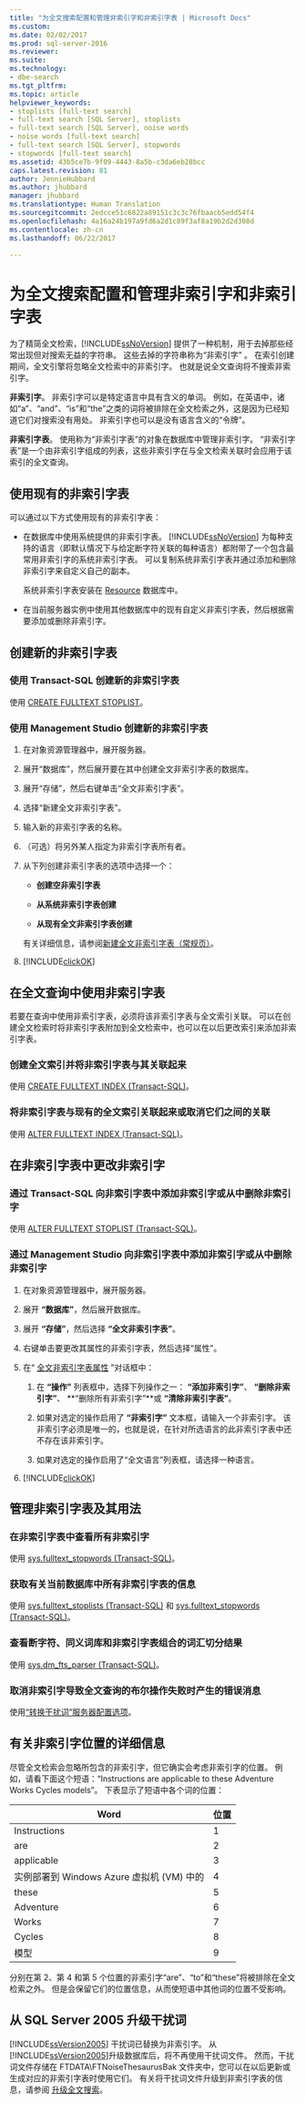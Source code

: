 ```yaml
---
title: "为全文搜索配置和管理非索引字和非索引字表 | Microsoft Docs"
ms.custom: 
ms.date: 02/02/2017
ms.prod: sql-server-2016
ms.reviewer: 
ms.suite: 
ms.technology:
- dbe-search
ms.tgt_pltfrm: 
ms.topic: article
helpviewer_keywords:
- stoplists [full-text search]
- full-text search [SQL Server], stoplists
- full-text search [SQL Server], noise words
- noise words [full-text search]
- full-text search [SQL Server], stopwords
- stopwords [full-text search]
ms.assetid: 43b5ce7b-9f09-4443-8a5b-c3da6eb28bcc
caps.latest.revision: 81
author: JennieHubbard
ms.author: jhubbard
manager: jhubbard
ms.translationtype: Human Translation
ms.sourcegitcommit: 2edcce51c6822a89151c3c3c76fbaacb5edd54f4
ms.openlocfilehash: 4a16a24b197a9fd6a2d1c89f3af8a19b2d2d308d
ms.contentlocale: zh-cn
ms.lasthandoff: 06/22/2017

---
```

# <a name="configure-and-manage-stopwords-and-stoplists-for-full-text-search"></a>为全文搜索配置和管理非索引字和非索引字表
  为了精简全文检索，[!INCLUDE[ssNoVersion](../../includes/ssnoversion-md.md)] 提供了一种机制，用于去掉那些经常出现但对搜索无益的字符串。 这些去掉的字符串称为“非索引字” 。 在索引创建期间，全文引擎将忽略全文检索中的非索引字。 也就是说全文查询将不搜索非索引字。  
   
**非索引字**。 非索引字可以是特定语言中具有含义的单词。 例如，在英语中，诸如“a”、“and”、“is”和“the”之类的词将被排除在全文检索之外，这是因为已经知道它们对搜索没有用处。 非索引字也可以是没有语言含义的“令牌”。  

**非索引字表**。 使用称为“非索引字表”的对象在数据库中管理非索引字。 “非索引字表”是一个由非索引字组成的列表，这些非索引字在与全文检索关联时会应用于该索引的全文查询。
   
## <a name="use-an-existing-stoplist"></a>使用现有的非索引字表  
 可以通过以下方式使用现有的非索引字表：  
  
-   在数据库中使用系统提供的非索引字表。 [!INCLUDE[ssNoVersion](../../includes/ssnoversion-md.md)] 为每种支持的语言（即默认情况下与给定断字符关联的每种语言）都附带了一个包含最常用非索引字的系统非索引字表。 可以复制系统非索引字表并通过添加和删除非索引字来自定义自己的副本。  
  
     系统非索引字表安装在 [Resource](../../relational-databases/databases/resource-database.md) 数据库中。  
  
-   在当前服务器实例中使用其他数据库中的现有自定义非索引字表，然后根据需要添加或删除非索引字。  
  
## <a name="create-a-new-stoplist"></a>创建新的非索引字表 
### <a name="create-a-new-stoplist-with-transact-sql"></a>使用 Transact-SQL 创建新的非索引字表
使用 [CREATE FULLTEXT STOPLIST](../../t-sql/statements/create-fulltext-stoplist-transact-sql.md)。

### <a name="create-a-new-stoplist-with-management-studio"></a>使用 Management Studio 创建新的非索引字表
  
1.  在对象资源管理器中，展开服务器。  
  
2.  展开“数据库”，然后展开要在其中创建全文非索引字表的数据库。  
  
3.  展开“存储”，然后右键单击“全文非索引字表”。  
  
4.  选择“新建全文非索引字表”。  
  
5.  输入新的非索引字表的名称。  
  
6.  （可选）将另外某人指定为非索引字表所有者。  
  
7.  从下列创建非索引字表的选项中选择一个：  
  
    -   **创建空非索引字表**  
  
    -   **从系统非索引字表创建**  
  
    -   **从现有全文非索引字表创建**  
  
     有关详细信息，请参阅[新建全文非索引字表（常规页）](http://msdn.microsoft.com/library/97f8e82d-82ab-4525-91c9-1ee3ae217309)。  
  
8.  [!INCLUDE[clickOK](../../includes/clickok-md.md)]  
  
##  <a name="use-a-stoplist-in-full-text-queries"></a>在全文查询中使用非索引字表  
 若要在查询中使用非索引字表，必须将该非索引字表与全文索引关联。 可以在创建全文检索时将非索引字表附加到全文检索中，也可以在以后更改索引来添加非索引字表。  
  
### <a name="create-a-full-text-index-and-associate-a-stoplist-with-it"></a>创建全文索引并将非索引字表与其关联起来
使用 [CREATE FULLTEXT INDEX &#40;Transact-SQL&#41;](../../t-sql/statements/create-fulltext-index-transact-sql.md)。
  
### <a name="associate-or-disassociate-a-stoplist-with-an-existing-full-text-index"></a>将非索引字表与现有的全文索引关联起来或取消它们之间的关联
使用 [ALTER FULLTEXT INDEX &#40;Transact-SQL&#41;](../../t-sql/statements/alter-fulltext-index-transact-sql.md)。 
  
## <a name="change-the-stopwords-in-a-stoplist"></a>在非索引字表中更改非索引字  
### <a name="add-or-drop-stopwords-from-a-stoplist-with-transact-sql"></a>通过 Transact-SQL 向非索引字表中添加非索引字或从中删除非索引字
使用 [ALTER FULLTEXT STOPLIST &#40;Transact-SQL&#41;](../../t-sql/statements/alter-fulltext-stoplist-transact-sql.md)。
  
### <a name="add-or-drop-stopwords-from-a-stoplist-with-management-studio"></a>通过 Management Studio 向非索引字表中添加非索引字或从中删除非索引字  
  
1.  在对象资源管理器中，展开服务器。  
  
2.  展开 **“数据库”**，然后展开数据库。  
  
3.  展开 **“存储”**，然后选择 **“全文非索引字表”**。  
  
4.  右键单击要更改其属性的非索引字表，然后选择“属性”。  
  
5.  在“ [全文非索引字表属性](http://msdn.microsoft.com/library/2e907f5b-0cf9-484a-afcf-a4e7f1e2f87f) ”对话框中：  
  
    1.  在 **“操作”** 列表框中，选择下列操作之一： **“添加非索引字”**、 **“删除非索引字”**、 **“删除所有非索引字”**或 **“清除非索引字表”**。  
  
    2.  如果对选定的操作启用了 **“非索引字”** 文本框，请输入一个非索引字。 该非索引字必须是唯一的，也就是说，在针对所选语言的此非索引字表中还不存在该非索引字。  
  
    3.  如果对选定的操作启用了“全文语言”列表框，请选择一种语言。  
  
6.  [!INCLUDE[clickOK](../../includes/clickok-md.md)]  

## <a name="manage-stoplists-and-their-usage"></a>管理非索引字表及其用法
  
### <a name="view-all-the-stopwords-in-a-stoplist"></a>在非索引字表中查看所有非索引字
使用 [sys.fulltext_stopwords &#40;Transact-SQL&#41;](../../relational-databases/system-catalog-views/sys-fulltext-stopwords-transact-sql.md)。 
  
### <a name="get-info-about-all-the-stoplists-in-the-current-database"></a>获取有关当前数据库中所有非索引字表的信息
使用 [sys.fulltext_stoplists &#40;Transact-SQL&#41;](../../relational-databases/system-catalog-views/sys-fulltext-stoplists-transact-sql.md) 和 [sys.fulltext_stopwords &#40;Transact-SQL&#41;](../../relational-databases/system-catalog-views/sys-fulltext-stopwords-transact-sql.md)。
  
### <a name="view-the-tokenization-result-of-a-word-breaker-thesaurus-and-stoplist-combination"></a>查看断字符、同义词库和非索引字表组合的词汇切分结果
使用 [sys.dm_fts_parser &#40;Transact-SQL&#41;](../../relational-databases/system-dynamic-management-views/sys-dm-fts-parser-transact-sql.md)。

### <a name="suppress-an-error-message-if-stopwords-cause-a-boolean-operation-on-a-full-text-query-to-fail"></a>取消非索引字导致全文查询的布尔操作失败时产生的错误消息
使用[“转换干扰词”服务器配置选项](../../database-engine/configure-windows/transform-noise-words-server-configuration-option.md)。 
   
## <a name="more-info-about-stopword-position"></a>有关非索引字位置的详细信息
 尽管全文检索会忽略所包含的非索引字，但它确实会考虑非索引字的位置。 例如，请看下面这个短语：“Instructions are applicable to these Adventure Works Cycles models”。 下表显示了短语中各个词的位置：  
  
|Word|位置|  
|----------|--------------|  
|Instructions|1|  
|are|2|  
|applicable|3|  
|实例部署到 Windows Azure 虚拟机 (VM) 中的|4|  
|these|5|  
|Adventure|6|  
|Works|7|  
|Cycles|8|  
|模型|9|  
  
 分别在第 2、第 4 和第 5 个位置的非索引字“are”、“to”和“these”将被排除在全文检索之外。 但是会保留它们的位置信息，从而使短语中其他词的位置不受影响。   
  
## <a name="upgrade-noise-words-from-sql-server-2005"></a>从 SQL Server 2005 升级干扰词  
 [!INCLUDE[ssVersion2005](../../includes/ssversion2005-md.md)] 干扰词已替换为非索引字。 从 [!INCLUDE[ssVersion2005](../../includes/ssversion2005-md.md)]升级数据库后，将不再使用干扰词文件。 然而，干扰词文件存储在 FTDATA\FTNoiseThesaurusBak 文件夹中，您可以在以后更新或生成对应的非索引字表时使用它们。 有关将干扰词文件升级到非索引字表的信息，请参阅 [升级全文搜索](../../relational-databases/search/upgrade-full-text-search.md)。  
  
  
  

